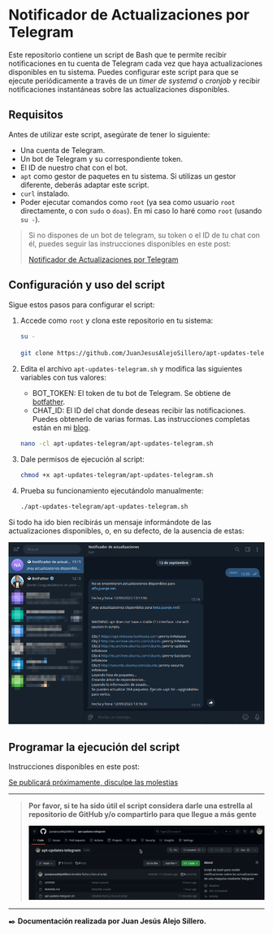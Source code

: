 # **Notificador de Actualizaciones por Telegram**

Este repositorio contiene un script de Bash que te permite recibir notificaciones en tu cuenta de Telegram cada vez que haya actualizaciones disponibles en tu sistema. Puedes configurar este script para que se ejecute periódicamente a través de un *timer de systemd* o *cronjob* y recibir notificaciones instantáneas sobre las actualizaciones disponibles.

## **Requisitos**

Antes de utilizar este script, asegúrate de tener lo siguiente:

- Una cuenta de Telegram.
- Un bot de Telegram y su correspondiente token.
- El ID de nuestro chat con el bot.
- `apt` como gestor de paquetes en tu sistema. Si utilizas un gestor diferente, deberás adaptar este script.
- `curl` instalado.
- Poder ejecutar comandos como `root` (ya sea como usuario `root` directamente, o con `sudo` o `doas`). En mi caso lo haré como `root` (usando `su -`).

> Si no dispones de un bot de telegram, su token o el ID de tu chat con él, puedes seguir las instrucciones disponibles en este post:
>
> [Notificador de Actualizaciones por Telegram](https://blog.juanje.net/blog/2023/09/notificador-de-actualizaciones-por-telegram/)

## **Configuración y uso del script**

Sigue estos pasos para configurar el script:

1. Accede como `root` y clona este repositorio en tu sistema:

    ```bash
    su -

    git clone https://github.com/JuanJesusAlejoSillero/apt-updates-telegram.git
    ```

2. Edita el archivo `apt-updates-telegram.sh` y modifica las siguientes variables con tus valores:

    - BOT_TOKEN: El token de tu bot de Telegram. Se obtiene de [botfather](https://t.me/botfather).
    - CHAT_ID: El ID del chat donde deseas recibir las notificaciones. Puedes obtenerlo de varias  formas. Las instrucciones completas están en mi [blog](https://blog.juanje.net/).

    ```bash
    nano -cl apt-updates-telegram/apt-updates-telegram.sh
    ```

3. Dale permisos de ejecución al script:

    ```bash
    chmod +x apt-updates-telegram/apt-updates-telegram.sh
    ```

4. Prueba su funcionamiento ejecutándolo manualmente:

    ```bash
    ./apt-updates-telegram/apt-updates-telegram.sh
    ```

Si todo ha ido bien recibirás un mensaje informándote de las actualizaciones disponibles, o, en su defecto, de la ausencia de estas:

![script-1](img/script-1.png)

## **Programar la ejecución del script**

Instrucciones disponibles en este post:

[Se publicará próximamente, disculpe las molestias](https://blog.juanje.net/)

---

> **Por favor, si te ha sido útil el script considera darle una estrella al repositorio de GitHub y/o compartirlo para que llegue a más gente**
>
> ![github-star](img/github-star.gif)

---

✒️ **Documentación realizada por Juan Jesús Alejo Sillero.**
